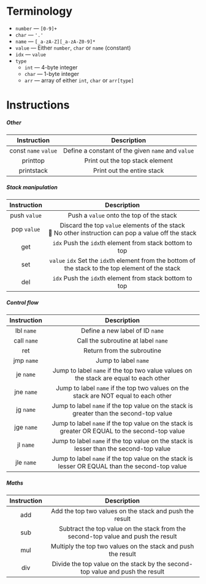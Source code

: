 # Terminology

- `number` — `[0-9]+`
- `char` — `'.'`
- `name`   — `[_a-zA-Z][_a-zA-Z0-9]*`
- `value`  — Either `number`, `char` or `name` (constant)
- `idx` — `value`
- `type`
  - `int`  — 4-byte integer
  - `char` — 1-byte integer
  - `arr`  — array of either `int`, `char` or `arr[type]`

# Instructions

##### Other

| Instruction | Description |
| :---------: | :---------: |
| const `name` `value` | Define a constant of the given `name` and `value`
| printtop    | Print out the top stack element |
| printstack  | Print out the entire stack |

##### Stack manipulation

| Instruction | Description |
| :---------: | :---------: |
| push `value` | Push a `value` onto the top of the stack |
| pop `value` | Discard the top `value` elements of the stack <br> 📝 No other instruction can pop a value off the stack |
| get | `idx` Push the `idx`th element from stack bottom to top |
| set | `value` `idx` Set the `idx`th element from the bottom of the stack to the top element of the stack |
| del | `idx` Push the `idx`th element from stack bottom to top |

##### Control flow

| Instruction | Description |
| :---------: | :---------: |
| lbl `name`  | Define a new label of ID `name` |
| call `name` | Call the subroutine at label `name` |
| ret         | Return from the subroutine |
| jmp `name`  | Jump to label `name` |
| je `name`   | Jump to label `name` if the top two value values on the stack are equal to each other |
| jne `name`  | Jump to label `name` if the top two values on the stack are NOT equal to each other |
| jg `name`   | Jump to label `name` if the top value on the stack is greater than the second-top value |
| jge `name`  | Jump to label `name` if the top value on the stack is greater OR EQUAL to the second-top value |
| jl `name`   | Jump to label `name` if the top value on the stack is lesser than the second-top value |
| jle `name`  | Jump to label `name` if the top value on the stack is lesser OR EQUAL than the second-top value |

##### Maths

| Instruction | Description |
| :---------: | :---------: |
| add | Add the top two values on the stack and push the result |
| sub | Subtract the top value on the stack from the second-top value and push the result |
| mul | Multiply the top two values on the stack and push the result |
| div | Divide the top value on the stack by the second-top value and push the result |
